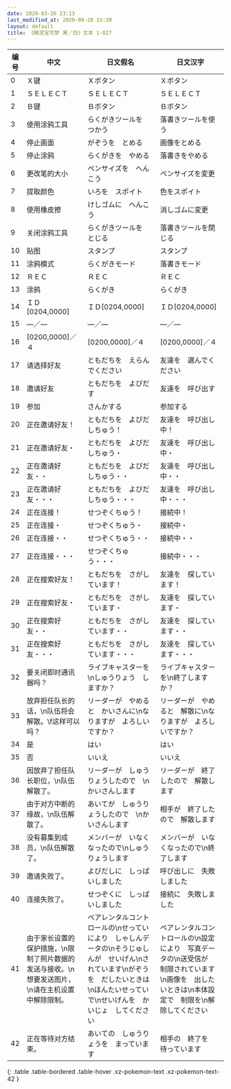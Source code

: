 ```yaml
---
date: 2020-03-26 23:13
last_modified_at: 2020-09-28 15:30
layout: default
title: 《精灵宝可梦 黑／白》文本 1-027
---
```

| 编号 | 中文 | 日文假名 | 日文汉字 |
| ---- | ---- | ---- | --- |
| 0 | Ｘ键 | Ｘボタン | Ｘボタン |
| 1 | ＳＥＬＥＣＴ | ＳＥＬＥＣＴ | ＳＥＬＥＣＴ |
| 2 | Ｂ键 | Ｂボタン | Ｂボタン |
| 3 | 使用涂鸦工具 | らくがきツールを　つかう | 落書きツールを使う |
| 4 | 停止画面 | がぞうを　とめる | 画像をとめる |
| 5 | 停止涂鸦 | らくがきを　やめる | 落書きをやめる |
| 6 | 更改笔的大小 | ペンサイズを　へんこう | ペンサイズを変更 |
| 7 | 提取颜色 | いろを　スポイト | 色をスポイト |
| 8 | 使用橡皮擦 | けしゴムに　へんこう | 消しゴムに変更 |
| 9 | 关闭涂鸦工具 | らくがきツールを　とじる | 落書きツールを閉じる |
| 10 | 贴图 | スタンプ | スタンプ |
| 11 | 涂鸦模式 | らくがきモード | 落書きモード |
| 12 | ＲＥＣ | ＲＥＣ | ＲＥＣ |
| 13 | 涂鸦 | らくがき | らくがき |
| 14 | ＩＤ[0204,0000] | ＩＤ[0204,0000] | ＩＤ[0204,0000] |
| 15 | ―／― | ―／― | ―／― |
| 16 | [0200,0000]／４ | [0200,0000]／４ | [0200,0000]／４ |
| 17 | 请选择好友 | ともだちを　えらんでください | 友達を　選んでください |
| 18 | 邀请好友 | ともだちを　よびだす | 友達を　呼び出す |
| 19 | 参加 | さんかする | 参加する |
| 20 | 正在邀请好友！ | ともだちを　よびだしちゅう！ | 友達を　呼び出し中！ |
| 21 | 正在邀请好友・ | ともだちを　よびだしちゅう・ | 友達を　呼び出し中・ |
| 22 | 正在邀请好友・・ | ともだちを　よびだしちゅう・・ | 友達を　呼び出し中・・ |
| 23 | 正在邀请好友・・・ | ともだちを　よびだしちゅう・・・ | 友達を　呼び出し中・・・ |
| 24 | 正在连接！ | せつぞくちゅう！ | 接続中！ |
| 25 | 正在连接・ | せつぞくちゅう・ | 接続中・ |
| 26 | 正在连接・・ | せつぞくちゅう・・ | 接続中・・ |
| 27 | 正在连接・・・ | せつぞくちゅう・・・ | 接続中・・・ |
| 28 | 正在搜索好友！ | ともだちを　さがしています！ | 友達を　探しています！ |
| 29 | 正在搜索好友・ | ともだちを　さがしています・ | 友達を　探しています・ |
| 30 | 正在搜索好友・・ | ともだちを　さがしています・・ | 友達を　探しています・・ |
| 31 | 正在搜索好友・・・ | ともだちを　さがしています・・・ | 友達を　探しています・・・ |
| 32 | 要关闭即时通讯器吗？ | ライブキャスターを\nしゅうりょう　しますか？ | ライブキャスターを\n終了しますか？ |
| 33 | 放弃担任队长的话，\n队伍将会解散。\f这样可以吗？ | リーダーが　やめると　かいさんに\nなりますが　よろしいですか？ | リーダーが　やめると　解散に\nなりますが　よろしいですか？ |
| 34 | 是 | はい | はい |
| 35 | 否 | いいえ | いいえ |
| 36 | 因放弃了担任队长职位，\n队伍解散了。 | リーダーが　しゅうりょうしたので　\nかいさんします | リーダーが　終了したので　解散します |
| 37 | 由于对方中断的缘故，\n队伍解散了。 | あいてが　しゅうりょうしたので　\nかいさんします | 相手が　終了したので　解散します |
| 38 | 没有募集到成员，\n队伍解散了。 | メンバーが　いなくなったので\nしゅうりょうします | メンバーが　いなくなったので\n終了します |
| 39 | 邀请失败了。 | よびだしに　しっぱいしました | 呼び出しに　失敗しました |
| 40 | 连接失败了。 | せつぞくに　しっぱいしました | 接続に　失敗しました |
| 41 | 由于家长设置的保护措施，\n限制了照片数据的发送与接收。\n想要发送图片，\n请在主机设置中解除限制。 | ペアレンタルコントロールの\nせっていにより　しゃしんデータの\nそうじゅしんが　せいげん\nされています\nがぞうを　だしたいときは\nほんたいせっていで\nせいげんを　かいじょ　してください | ペアレンタルコントロールの\n設定により　写真データの\n送受信が　制限されています\n画像を　出したいときは\n本体設定で　制限を\n解除してください |
| 42 | 正在等待对方结束。 | あいての　しゅうりょうを　まっています | 相手の　終了を　待っています |
{: .table .table-bordered .table-hover .xz-pokemon-text .xz-pokemon-text-42 }